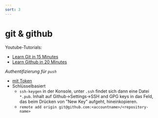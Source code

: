 ```yaml
---
sort: 3
---
```


# git & github
Youtube-Tutorials:
- [Learn Git in 15 Minutes](https://www.youtube.com/watch?v=USjZcfj8yxE)
- [Learn Github in 20 Minutes](https://www.youtube.com/watch?v=nhNq2kIvi9s)

 *Authentifizierung für `push`*
 
- [mit Token](https://stackoverflow.com/questions/68775869/support-for-password-authentication-was-removed-please-use-a-personal-access-to)
- Schlüsselbasiert
  - `ssh-keygen` in der Konsole, unter `.ssh` findet sich dann eine Datei `*.pub`. Inhalt auf Github->Settings->SSH and GPG keys in das Feld, das beim Drücken von "New Key" aufgeht, hineinkopieren.
  - `remote add origin git@github.com:<accountname>/<repository-name>`


